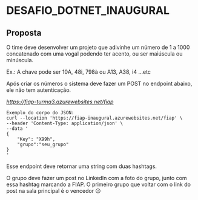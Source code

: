 # DESAFIO_DOTNET_INAUGURAL

## Proposta  

O time deve desenvolver um projeto que adivinhe um número de 1 a 1000 concatenado com uma vogal podendo ter acento, ou ser maiúscula ou minúscula.

Ex.: A chave pode ser 10A, 48i, 798à ou A13, A38, i4 ...etc 

Após criar os números o sistema deve fazer um POST no endpoint abaixo, ele não tem autenticação.

*https://fiap-turma3.azurewebsites.net/fiap*


```shell
Exemplo do corpo do JSON:
curl --location 'https://fiap-inaugural.azurewebsites.net/fiap' \
--header 'Content-Type: application/json' \
--data '
{
    "Key": "X99h",
    "grupo":"seu_grupo"
}
'
```

Esse endpoint deve retornar uma string com duas hashtags.
 
O grupo deve fazer um post no LinkedIn com a foto do grupo, junto com essa hashtag marcando a FIAP. O primeiro grupo que voltar com o link do post na sala principal é o vencedor 😉
